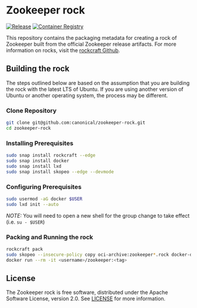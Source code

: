 # Zookeeper rock

[![Release](https://github.com/canonical/charmed-zookeeper-rock/actions/workflows/publish.yaml/badge.svg)](https://github.com/canonical/charmed-zookeeper-rock/actions/workflows/publish.yaml)
[![Container Registry](https://img.shields.io/badge/Container%20Registry-published-blue)](https://github.com/canonical/charmed-zookeeper-rock/pkgs/container/charmed-zookeeper)

This repository contains the packaging metadata for creating a rock of Zookeeper built from the official Zookeeper release artifacts.  For more information on rocks, visit the [rockcraft Github](https://github.com/canonical/rockcraft).

## Building the rock

The steps outlined below are based on the assumption that you are building the rock with the latest LTS of Ubuntu.  If you are using another version of Ubuntu or another operating system, the process may be different.

### Clone Repository
```bash
git clone git@github.com:canonical/zookeeper-rock.git
cd zookeeper-rock
```
### Installing Prerequisites
```bash
sudo snap install rockcraft --edge
sudo snap install docker
sudo snap install lxd
sudo snap install skopeo --edge --devmode
```
### Configuring Prerequisites
```bash
sudo usermod -aG docker $USER 
sudo lxd init --auto
```
*_NOTE:_* You will need to open a new shell for the group change to take effect (i.e. `su - $USER`)

### Packing and Running the rock

```bash
rockcraft pack
sudo skopeo --insecure-policy copy oci-archive:zookeeper*.rock docker-daemon:<username>/zookeeper:<tag>
docker run --rm -it <username>/zookeeper:<tag>
```
## License
The Zookeeper rock is free software, distributed under the Apache
Software License, version 2.0. See
[LICENSE](https://github.com/canonical/zookeeper-rock/blob/3.6/stable/LICENSE)
for more information.
